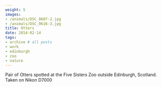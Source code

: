 ```yaml
---
weight: 5
images:
- /animals/DSC_0607-2.jpg
- /animals/DSC_0616-3.jpg
title: Otters
date: 2014-02-14
tags:
- archive # all posts
- work
- edinburgh
- zoo
- nature
---
```


Pair of Otters spotted at the Five Sisters Zoo outside Edinburgh, Scotland. Taken on Nikon D7000
